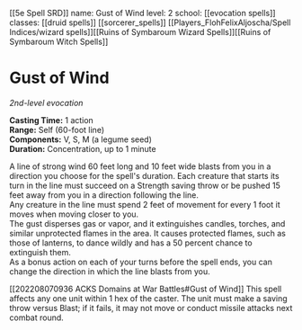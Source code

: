 [[5e Spell SRD]]
name: Gust of Wind
level: 2
school: [[evocation spells]]
classes: [[druid spells]]
         [[sorcerer_spells]]
         [[Players_FlohFelixAljoscha/Spell Indices/wizard spells]][[Ruins of Symbaroum Wizard Spells]][[Ruins of Symbaroum Witch Spells]]

# Gust of Wind 
_2nd-level evocation_ 

**Casting Time:** 1 action    
**Range:** Self (60-foot line)    
**Components:** V, S, M (a legume seed)    
**Duration:** Concentration, up to 1 minute 

A line of strong wind 60 feet long and 10 feet wide blasts from you in a direction you choose for the spell's duration. Each creature that starts its turn in the line must succeed on a Strength saving throw or be pushed 15 feet away from you in a direction following the line.    
Any creature in the line must spend 2 feet of movement for every 1 foot it moves when moving closer to you.    
The gust disperses gas or vapor, and it extinguishes candles, torches, and similar unprotected flames in the area. It causes protected flames, such as those of lanterns, to dance wildly and has a 50 percent chance to extinguish them.    
As a bonus action on each of your turns before the spell ends, you can change the direction in which the line blasts from you.

[[202208070936 ACKS Domains at War Battles#Gust of Wind]]
This spell affects any one unit within 1 hex of the caster. The unit must make a saving throw versus Blast; if it fails, it may not move or conduct missile attacks next combat round.


